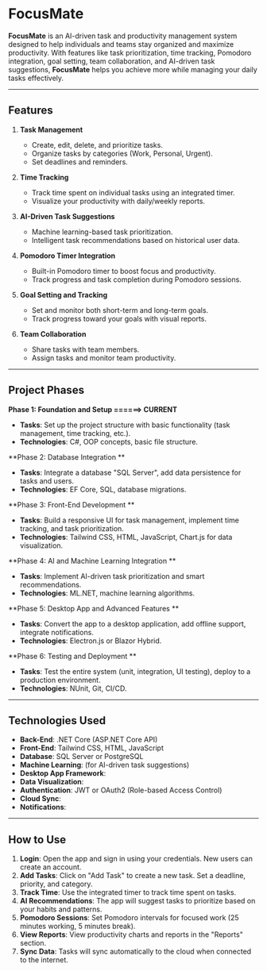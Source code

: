 
# FocusMate

**FocusMate** is an AI-driven task and productivity management system designed to help individuals and teams stay organized and maximize productivity. With features like task prioritization, time tracking, Pomodoro integration, goal setting, team collaboration, and AI-driven task suggestions, **FocusMate** helps you achieve more while managing your daily tasks effectively.

---

## Features

1. **Task Management**  
   - Create, edit, delete, and prioritize tasks.  
   - Organize tasks by categories (Work, Personal, Urgent).  
   - Set deadlines and reminders.  

2. **Time Tracking**  
   - Track time spent on individual tasks using an integrated timer.  
   - Visualize your productivity with daily/weekly reports.  

3. **AI-Driven Task Suggestions**  
   - Machine learning-based task prioritization.  
   - Intelligent task recommendations based on historical user data.  

4. **Pomodoro Timer Integration**  
   - Built-in Pomodoro timer to boost focus and productivity.  
   - Track progress and task completion during Pomodoro sessions.  

5. **Goal Setting and Tracking**  
   - Set and monitor both short-term and long-term goals.  
   - Track progress toward your goals with visual reports.  

6. **Team Collaboration**  
   - Share tasks with team members.  
   - Assign tasks and monitor team productivity.  

---

## Project Phases

**Phase 1: Foundation and Setup ======> CURRENT**
- **Tasks**: Set up the project structure with basic functionality (task management, time tracking, etc.).
- **Technologies**: C#, OOP concepts, basic file structure.

**Phase 2: Database Integration **
- **Tasks**: Integrate a database "SQL Server", add data persistence for tasks and users.
- **Technologies**: EF Core, SQL, database migrations.

**Phase 3: Front-End Development **
- **Tasks**: Build a responsive UI for task management, implement time tracking, and task prioritization.
- **Technologies**: Tailwind CSS, HTML, JavaScript, Chart.js for data visualization.

**Phase 4: AI and Machine Learning Integration **
- **Tasks**: Implement AI-driven task prioritization and smart recommendations.
- **Technologies**: ML.NET, machine learning algorithms.

**Phase 5: Desktop App and Advanced Features **
- **Tasks**: Convert the app to a desktop application, add offline support, integrate notifications.
- **Technologies**: Electron.js or Blazor Hybrid.

**Phase 6: Testing and Deployment **
- **Tasks**: Test the entire system (unit, integration, UI testing), deploy to a production environment.
- **Technologies**: NUnit, Git, CI/CD.

---

## Technologies Used

- **Back-End**: .NET Core (ASP.NET Core API)  
- **Front-End**: Tailwind CSS, HTML, JavaScript  
- **Database**: SQL Server or PostgreSQL  
- **Machine Learning**: (for AI-driven task suggestions)  
- **Desktop App Framework**:  
- **Data Visualization**:
- **Authentication**: JWT or OAuth2 (Role-based Access Control)  
- **Cloud Sync**:  
- **Notifications**:

---

## How to Use

1. **Login**: Open the app and sign in using your credentials. New users can create an account.
2. **Add Tasks**: Click on "Add Task" to create a new task. Set a deadline, priority, and category.
3. **Track Time**: Use the integrated timer to track time spent on tasks.
4. **AI Recommendations**: The app will suggest tasks to prioritize based on your habits and patterns.
5. **Pomodoro Sessions**: Set Pomodoro intervals for focused work (25 minutes working, 5 minutes break).
6. **View Reports**: View productivity charts and reports in the "Reports" section.
7. **Sync Data**: Tasks will sync automatically to the cloud when connected to the internet.





